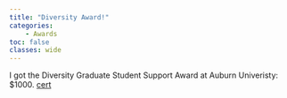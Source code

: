 ```yaml
---
title: "Diversity Award!"
categories: 
    - Awards
toc: false
classes: wide
---
```


I got the Diversity Graduate Student Support Award at Auburn Univeristy: $1000. [cert](https://github.com/giangnguyen2412/giangnguyen2412.github.io/blob/master/assets/resume/Diversity_Fund.pdf)